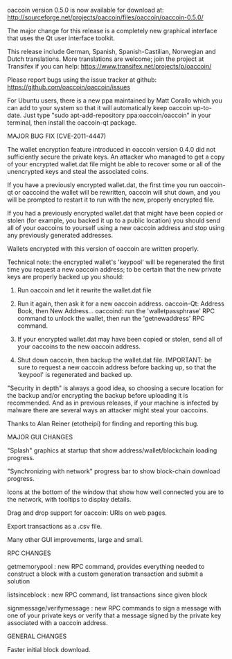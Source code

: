 oaccoin version 0.5.0 is now available for download at:
http://sourceforge.net/projects/oaccoin/files/oaccoin/oaccoin-0.5.0/

The major change for this release is a completely new graphical interface that uses the Qt user interface toolkit.

This release include German, Spanish, Spanish-Castilian, Norwegian and Dutch translations. More translations are welcome; join the project at Transifex if you can help:
https://www.transifex.net/projects/p/oaccoin/

Please report bugs using the issue tracker at github:
https://github.com/oaccoin/oaccoin/issues

For Ubuntu users, there is a new ppa maintained by Matt Corallo which you can add to your system so that it will automatically keep oaccoin up-to-date.  Just type "sudo apt-add-repository ppa:oaccoin/oaccoin" in your terminal, then install the oaccoin-qt package.

MAJOR BUG FIX  (CVE-2011-4447)

The wallet encryption feature introduced in oaccoin version 0.4.0 did not sufficiently secure the private keys. An attacker who
managed to get a copy of your encrypted wallet.dat file might be able to recover some or all of the unencrypted keys and steal the
associated coins.

If you have a previously encrypted wallet.dat, the first time you run oaccoin-qt or oaccoind the wallet will be rewritten, oaccoin will
shut down, and you will be prompted to restart it to run with the new, properly encrypted file.

If you had a previously encrypted wallet.dat that might have been copied or stolen (for example, you backed it up to a public
location) you should send all of your oaccoins to yourself using a new oaccoin address and stop using any previously generated addresses.

Wallets encrypted with this version of oaccoin are written properly.

Technical note: the encrypted wallet's 'keypool' will be regenerated the first time you request a new oaccoin address; to be certain that the
new private keys are properly backed up you should:

1. Run oaccoin and let it rewrite the wallet.dat file

2. Run it again, then ask it for a new oaccoin address.
oaccoin-Qt: Address Book, then New Address...
oaccoind: run the 'walletpassphrase' RPC command to unlock the wallet,  then run the 'getnewaddress' RPC command.

3. If your encrypted wallet.dat may have been copied or stolen, send  all of your oaccoins to the new oaccoin address.

4. Shut down oaccoin, then backup the wallet.dat file.
IMPORTANT: be sure to request a new oaccoin address before backing up, so that the 'keypool' is regenerated and backed up.

"Security in depth" is always a good idea, so choosing a secure location for the backup and/or encrypting the backup before uploading it is recommended. And as in previous releases, if your machine is infected by malware there are several ways an attacker might steal your oaccoins.

Thanks to Alan Reiner (etotheipi) for finding and reporting this bug.

MAJOR GUI CHANGES

"Splash" graphics at startup that show address/wallet/blockchain loading progress.

"Synchronizing with network" progress bar to show block-chain download progress.

Icons at the bottom of the window that show how well connected you are to the network, with tooltips to display details.

Drag and drop support for oaccoin: URIs on web pages.

Export transactions as a .csv file.

Many other GUI improvements, large and small.

RPC CHANGES

getmemorypool : new RPC command, provides everything needed to construct a block with a custom generation transaction and submit a solution

listsinceblock : new RPC command, list transactions since given block

signmessage/verifymessage : new RPC commands to sign a message with one of your private keys or verify that a message signed by the private key associated with a oaccoin address.

GENERAL CHANGES

Faster initial block download.
